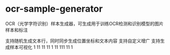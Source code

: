 # ocr-sample-generator
OCR（光学字符识别）样本生成器，可生成用于训练OCR检测和识别模型的图片样本和标注

支持随机生成文本行，同时同步生成位置坐标和文本内容
支持自定义增广
支持生成样本可视化
1
11
11
11
1
11
111
11
1
